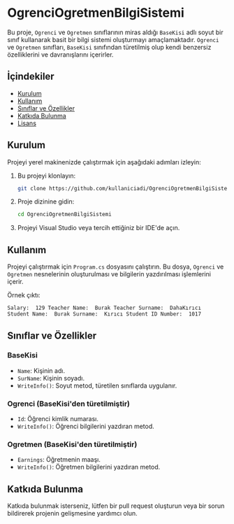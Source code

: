 
# OgrenciOgretmenBilgiSistemi

Bu proje, `Ogrenci` ve `Ogretmen` sınıflarının miras aldığı `BaseKisi` adlı soyut bir sınıf kullanarak basit bir bilgi sistemi oluşturmayı amaçlamaktadır. `Ogrenci` ve `Ogretmen` sınıfları, `BaseKisi` sınıfından türetilmiş olup kendi benzersiz özelliklerini ve davranışlarını içerirler.

## İçindekiler

- [Kurulum](#kurulum)
- [Kullanım](#kullanım)
- [Sınıflar ve Özellikler](#sınıflar-ve-özellikler)
- [Katkıda Bulunma](#katkıda-bulunma)
- [Lisans](#lisans)

## Kurulum

Projeyi yerel makinenizde çalıştırmak için aşağıdaki adımları izleyin:

1. Bu projeyi klonlayın:
   ```bash
   git clone https://github.com/kullaniciadi/OgrenciOgretmenBilgiSistemi.git
   ```
2. Proje dizinine gidin:
   ```bash
   cd OgrenciOgretmenBilgiSistemi
   ```
3. Projeyi Visual Studio veya tercih ettiğiniz bir IDE'de açın.

## Kullanım

Projeyi çalıştırmak için `Program.cs` dosyasını çalıştırın. Bu dosya, `Ogrenci` ve `Ogretmen` nesnelerinin oluşturulması ve bilgilerin yazdırılması işlemlerini içerir.

Örnek çıktı:
```plaintext
Salary:  129 Teacher Name:  Burak Teacher Surname:  DahaKırıcı
Student Name:  Burak Surname:  Kırıcı Student ID Number:  1017
```

## Sınıflar ve Özellikler

### BaseKisi
- `Name`: Kişinin adı.
- `SurName`: Kişinin soyadı.
- `WriteInfo()`: Soyut metod, türetilen sınıflarda uygulanır.

### Ogrenci (BaseKisi'den türetilmiştir)
- `Id`: Öğrenci kimlik numarası.
- `WriteInfo()`: Öğrenci bilgilerini yazdıran metod.

### Ogretmen (BaseKisi'den türetilmiştir)
- `Earnings`: Öğretmenin maaşı.
- `WriteInfo()`: Öğretmen bilgilerini yazdıran metod.

## Katkıda Bulunma

Katkıda bulunmak isterseniz, lütfen bir pull request oluşturun veya bir sorun bildirerek projenin gelişmesine yardımcı olun.


